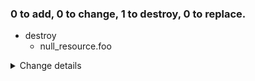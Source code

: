 ### 0 to add, 0 to change, 1 to destroy, 0 to replace.
- destroy
    - null_resource.foo
<details><summary>Change details</summary>

````````diff
# null_resource.foo will be destroyed
@@ -1,5 +1,2 @@
-{
-  "id": "7047514762471223910",
-  "triggers": null
-}
+null
 
````````

</details>
